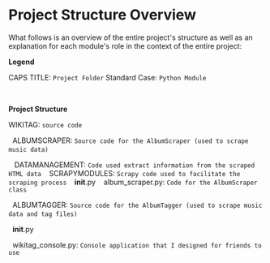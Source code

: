 # Project Structure Overview

What follows is an overview of the entire project's structure as well as an explanation for each module's role
in the context of the entire project:

**Legend**

CAPS TITLE: `Project Folder`
Standard Case: `Python Module`

&nbsp;

**Project Structure**

WIKITAG: `source code`

&nbsp; ALBUMSCRAPER: `Source code for the AlbumScraper (used to scrape music data)`
&nbsp;

&nbsp;&nbsp; DATAMANAGEMENT: `Code used extract information from the scraped HTML data`
&nbsp;&nbsp; SCRAPYMODULES: `Scrapy code used to facilitate the scraping process`
&nbsp;&nbsp; __init__.py
&nbsp;&nbsp; album_scraper.py: `Code for the AlbumScraper class`

&nbsp; ALBUMTAGGER: `Source code for the AlbumTagger (used to scrape music data and tag files)`
&nbsp;

&nbsp; __init__.py
&nbsp;

&nbsp; wikitag_console.py: `Console application that I designed for friends to use`


&nbsp;&nbsp;















































